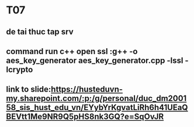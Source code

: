 # T07
## de tai thuc tap srv
## command run c++ open ssl :g++ -o aes_key_generator aes_key_generator.cpp -lssl -lcrypto
## link to slide:https://husteduvn-my.sharepoint.com/:p:/g/personal/duc_dm200158_sis_hust_edu_vn/EYybYrKgvatLiRh6h41UEaQBEVtt1Me9NR9Q5pHS8nk3GQ?e=SqOvJR

